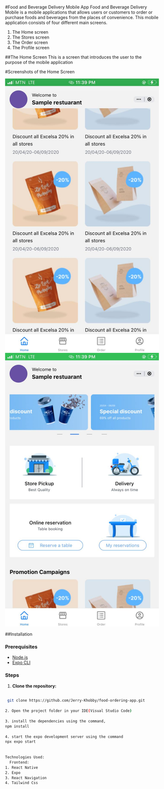 #Food and Beverage Delivery Mobile App
Food and Beverage Delivery Mobile is a mobile applications that allows users or customers to order or purchase foods and beverages from the places of convenience.
This mobile application consists of four different main screens. 
1. The Home screen
2. The Stores screen
3. The Order screen 
4. The Profile screen


##The Home Screen 
This is a screen that introduces the user to the purpose of the mobile application

#Screenshots of the Home Screen

![Home screen_1](home_screen_1.jpg)
![Home screen_2](home_screen_2.jpg)

##Installation 
### Prerequisites
- [Node.js](https://nodejs.org/)
- [Expo CLI](https://docs.expo.dev/get-started/installation/)

### Steps
1. **Clone the repository:**
```bash

 git clone https://github.com/Jerry-Khobby/food-ordering-app.git

2. Open the project folder in your IDE(Visual Studio Code)

3. install the dependencies using the command, 
npm install

4. start the expo development server using the command
npx expo start


Technologies Used:
  Frontend:
1. React Native 
2. Expo 
3. React Navigation 
4. Tailwind Css 




